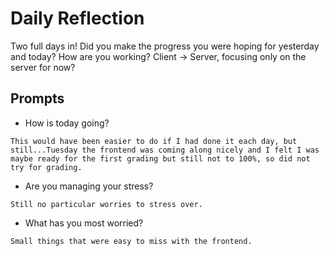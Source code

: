 # Daily Reflection
Two full days in! Did you make the progress you were hoping for yesterday and today? How are you working? Client -> Server, focusing only on the server for now?  

## Prompts
- How is today going?
```
This would have been easier to do if I had done it each day, but still...Tuesday the frontend was coming along nicely and I felt I was maybe ready for the first grading but still not to 100%, so did not try for grading.
```
- Are you managing your stress?
```
Still no particular worries to stress over.
```
- What has you most worried?
```
Small things that were easy to miss with the frontend.
```